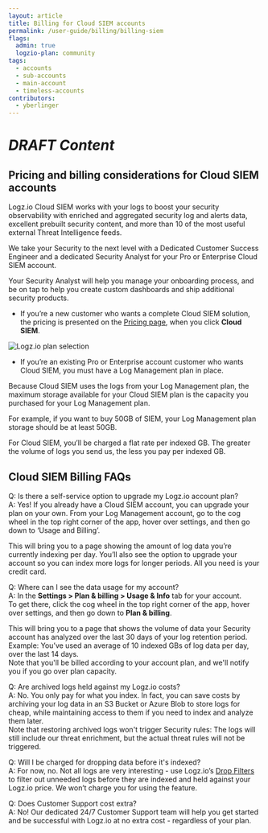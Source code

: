 ```yaml
---
layout: article
title: Billing for Cloud SIEM accounts 
permalink: /user-guide/billing/billing-siem
flags:
  admin: true
  logzio-plan: community
tags:
  - accounts
  - sub-accounts
  - main-account
  - timeless-accounts
contributors:
  - yberlinger
---
```


# _DRAFT Content_

## Pricing and billing considerations for Cloud SIEM accounts

Logz.io Cloud SIEM works with your logs to boost your security observability with enriched and aggregated security log and alerts data, excellent prebuilt security content, and more than 10 of the most useful external Threat Intelligence feeds.

We take your Security to the next level with a Dedicated Customer Success Engineer and a dedicated Security Analyst for your Pro or Enterprise Cloud SIEM account.  

Your Security Analyst will help you manage your onboarding process, and be on tap to help you create custom dashboards and ship additional security products.

+  If you’re a new customer who wants a complete Cloud SIEM solution, the pricing is presented on the <a href = "https://logz.io/pricing/" target="_blank"> Pricing page</a>, when you click  **Cloud SIEM**.
  
  ![Logz.io plan selection](https://dytvr9ot2sszz.cloudfront.net/logz-docs/billing-charges/product-selection.png)

+ If you’re an existing Pro or Enterprise account customer who wants Cloud SIEM, you must have a Log Management plan in place. 

Because Cloud SIEM uses the logs from your Log Management plan, the maximum storage available for your Cloud SIEM plan is the capacity you purchased for your Log Management plan.

For example, if you want to buy 50GB of SIEM, your Log Management plan storage should be at least 50GB.

For Cloud SIEM, you’ll be charged a flat rate per indexed GB. The greater the volume of logs you send us, the less you pay per indexed GB.

## Cloud SIEM Billing FAQs

Q: Is there a self-service option to upgrade my Logz.io account plan? <br>
A: Yes! If you already have a Cloud SIEM account, you can upgrade your plan on your own. From your Log Management account, go to the cog wheel in the top right corner of the app, hover over settings, and then go down to ‘Usage and Billing’. 

This will bring you to a page showing the amount of log data you’re currently indexing per day. You’ll also see the option to upgrade your account so you can index more logs for longer periods. All you need is your credit card.

Q: Where can I see the data usage for my account?<br>
A: In the **Settings > Plan & billing > Usage & Info** tab for your account. <br>
To get there, click the cog wheel in the top right corner of the app, hover over settings, and then go down to **Plan & billing**. <br>

  This will bring you to a page that shows the volume of data your Security account has analyzed over the last 30 days of your log retention period. 
  <br> Example: You’ve used an average of 10 indexed GBs of log data per day, over the last 14 days. <br>Note that you'll be billed according to your account plan, and we'll notify you if you go over plan capacity. 

Q: Are archived logs held against my Logz.io costs? <br>
A: No. You only pay for what you index. In fact, you can save costs by archiving your log data in an S3 Bucket or Azure Blob to store logs for cheap, while maintaining access to them if you need to index and analyze them later. <br>
Note that restoring archived logs won't trigger Security rules: The logs will still include our threat enrichment, but the actual threat rules will not be triggered.

Q: Will I be charged for dropping data before it's indexed?<br>
A: For now, no. Not all logs are very interesting - use Logz.io’s [Drop Filters](/user-guide/accounts/drop-filters/) to filter out unneeded logs before they are indexed and held against your Logz.io price. We won’t charge you for using the feature.  <!-- This will be changed in the future, we will charge for dropping data-->

Q: Does Customer Support cost extra? <br>
A: No! Our dedicated 24/7 Customer Support team will help you get started and be successful with Logz.io at no extra cost - regardless of your plan.

